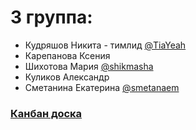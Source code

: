 # 3 группа:
- Кудряшов Никита - тимлид [@TiaYeah](https://github.com/TiaYeah)
- Карепанова Ксения
- Шихотова Мария [@shikmasha](https://github.com/shikmasha)
- Куликов Александр
- Сметанина Екатерина [@smetanaem](https://github.com/smetanaem)

 ### [Канбан доска](https://github.com/orgs/unn-third-group/projects/1) 
